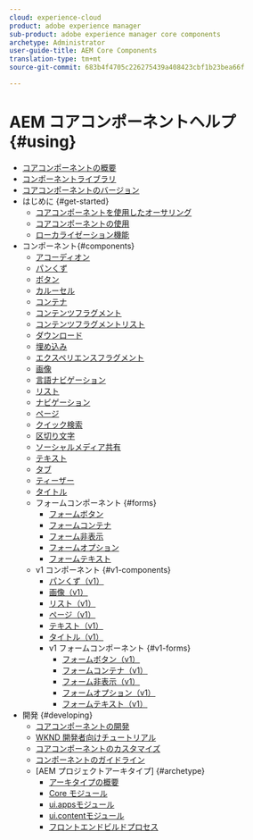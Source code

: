```yaml
---
cloud: experience-cloud
product: adobe experience manager
sub-product: adobe experience manager core components
archetype: Administrator
user-guide-title: AEM Core Components
translation-type: tm+mt
source-git-commit: 683b4f4705c226275439a408423cbf1b23bea66f

---
```



# AEM コアコンポーネントヘルプ {#using}

+ [コアコンポーネントの概要](introduction.md)
+ [コンポーネントライブラリ](http://opensource.adobe.com/aem-core-wcm-components/library.html)
+ [コアコンポーネントのバージョン](versions.md)
+ はじめに {#get-started}
   + [コアコンポーネントを使用したオーサリング](authoring.md)
   + [コアコンポーネントの使用](using.md)
   + [ローカライゼーション機能](localization.md)
+ コンポーネント{#components}
   + [アコーディオン](accordion.md)
   + [パンくず](breadcrumb.md)
   + [ボタン](button.md)
   + [カルーセル](carousel.md)
   + [コンテナ](container.md)
   + [コンテンツフラグメント](content-fragment-component.md)
   + [コンテンツフラグメントリスト](content-fragment-list.md)
   + [ダウンロード](download.md)
   + [埋め込み](embed.md)
   + [エクスペリエンスフラグメント](experience-fragment.md)
   + [画像](image.md)
   + [言語ナビゲーション](language-navigation.md)
   + [リスト](list.md)
   + [ナビゲーション](navigation.md)
   + [ページ](page.md)
   + [クイック検索](quick-search.md)
   + [区切り文字](separator.md)
   + [ソーシャルメディア共有](sharing.md)
   + [テキスト](text.md)
   + [タブ](tabs.md)
   + [ティーザー](teaser.md)
   + [タイトル](title.md)
   + フォームコンポーネント {#forms}
      + [フォームボタン](form-button.md)
      + [フォームコンテナ](form-container.md)
      + [フォーム非表示](form-hidden.md)
      + [フォームオプション](form-options.md)
      + [フォームテキスト](form-text.md)
   + v1 コンポーネント {#v1-components}
      + [パンくず（v1）](breadcrumb-v1.md)
      + [画像（v1）](image-v1.md)
      + [リスト（v1）](list-v1.md)
      + [ページ（v1）](page-v1.md)
      + [テキスト（v1）](text-v1.md)
      + [タイトル（v1）](title-v1.md)
      + v1 フォームコンポーネント {#v1-forms}
         + [フォームボタン（v1）](form-button-v1.md)
         + [フォームコンテナ（v1）](form-container-v1.md)
         + [フォーム非表示（v1）](form-hidden-v1.md)
         + [フォームオプション（v1）](form-options-v1.md)
         + [フォームテキスト（v1）](form-text-v1.md)
+ 開発 {#developing}
   + [コアコンポーネントの開発](developing.md)
   + [WKND 開発者向けチュートリアル](https://helpx.adobe.com/experience-manager/6-5/sites/developing/using/getting-started.html)
   + [コアコンポーネントのカスタマイズ](customizing.md)
   + [コンポーネントのガイドライン](guidelines.md)
   + [AEM プロジェクトアーキタイプ] {#archetype}
      + [アーキタイプの概要](overview.md)
      + [Core モジュール](core.md)
      + [ui.appsモジュール](uiapps.md)
      + [ui.contentモジュール](uicontent.md)
      + [フロントエンドビルドプロセス](front-end-build.md)
